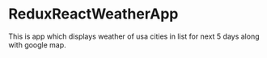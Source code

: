 # ReduxReactWeatherApp

This is app which displays weather of usa cities in list for next 5 days along with google map.
